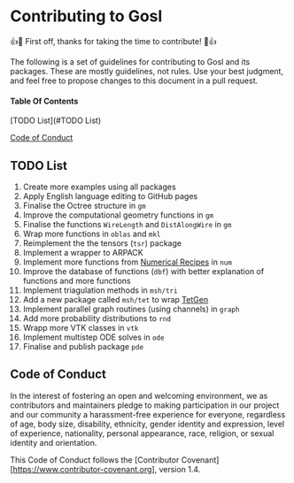 # Contributing to Gosl

:+1::tada: First off, thanks for taking the time to contribute! :tada::+1:

The following is a set of guidelines for contributing to Gosl and its packages. These are mostly
guidelines, not rules. Use your best judgment, and feel free to propose changes to this document in
a pull request.

#### Table Of Contents

[TODO List](#TODO List)

[Code of Conduct](#code-of-conduct)

## TODO List

1.  Create more examples using all packages
2.  Apply English language editing to GitHub pages
3.  Finalise the Octree structure in `gm`
4.  Improve the computational geometry functions in `gm`
5.  Finalise the functions `WireLength` and `DistAlongWire` in `gm`
6.  Wrap more functions in `oblas` and `mkl`
7.  Reimplement the the tensors (`tsr`) package
8.  Implement a wrapper to ARPACK
9.  Implement more functions from [Numerical Recipes](http://numerical.recipes) in `num`
10. Improve the database of functions (`dbf`) with better explanation of functions and more functions
11. Implement triagulation methods in `msh/tri`
12. Add a new package called `msh/tet` to wrap [TetGen](http://wias-berlin.de/software/index.jsp?id=TetGen&lang=1)
13. Implement parallel graph routines (using channels) in `graph`
14. Add more probability distributions to `rnd`
15. Wrapp more VTK classes in `vtk`
16. Implement multistep ODE solves in `ode`
17. Finalise and publish package `pde`

## Code of Conduct

In the interest of fostering an open and welcoming environment, we as contributors and maintainers
pledge to making participation in our project and our community a harassment-free experience for
everyone, regardless of age, body size, disability, ethnicity, gender identity and expression, level
of experience, nationality, personal appearance, race, religion, or sexual identity and orientation.

This Code of Conduct follows the [Contributor Covenant][https://www.contributor-covenant.org],
version 1.4.

